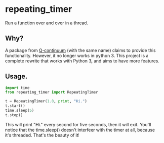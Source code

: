 # repeating_timer

Run a function over and over in a thread.

## Why?

A package from [Q-continuum](http://hg.q-continuum.net) (with the same name) claims to provide this functionality. However, it no longer works in python 3. This project is a complete rewrite that works with Python 3, and aims to have more features.

## Usage.

```python
import time
from repeating_timer import RepeatingTimer

t = RepeatingTimer(1.0, print, "Hi.")
t.start()
time.sleep(5)
t.stop()
```

This will print "Hi." every second for five seconds, then it will exit. You'll notice that the time.sleep() doesn't interfeer with the timer at all, because it's threaded. That's the beauty of it!
